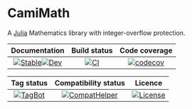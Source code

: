 # CamiMath

A [Julia](http://julialang.org) Mathematics library with integer-overflow protection.

| **Documentation**                         | **Build status**                         | **Code coverage**                               
|:-----------------------------------------:|:----------------------------------------:|:-----------------------------------------------:
|[![Stable](https://img.shields.io/badge/docs-v1-blue.svg)](https://walra356.github.io/CamiMath.jl/stable)[![Dev](https://img.shields.io/badge/docs-dev-blue.svg)](https://walra356.github.io/CamiMath.jl/dev)|[![CI](https://github.com/walra356/CamiMath.jl/actions/workflows/CI.yml/badge.svg)](https://github.com/walra356/CamiMath.jl/actions/workflows/CI.yml)|[![codecov](https://codecov.io/gh/walra356/CamiMath.jl/branch/main/graph/badge.svg?token=7LW41FGMK5)](https://codecov.io/gh/walra356/CamiMath.jl)


| **Tag status**                            | **Compatibility status**                 | **Licence**                                  
|:-----------------------------------------:|:----------------------------------------:|:-----------------------------------------------:
|[![TagBot](https://github.com/walra356/CamiMath.jl/actions/workflows/TagBot.yml/badge.svg)](https://github.com/walra356/CamiMath.jl/actions/workflows/TagBot.yml)|[![CompatHelper](https://github.com/walra356/CamiMath.jl/actions/workflows/CompatHelper.yml/badge.svg)](https://github.com/walra356/CamiMath.jl/actions/workflows/CompatHelper.yml)|[![License](https://img.shields.io/badge/License-MIT-blue.svg)](https://walra356.github.io/stable/CamiMath.jl/LICENSE)

